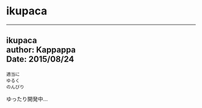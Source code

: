 # ikupaca
----
ikupaca  
author: Kappappa  
Date: 2015/08/24  
 ----
    適当に
    ゆるく
    のんびり
ゆったり開発中…
